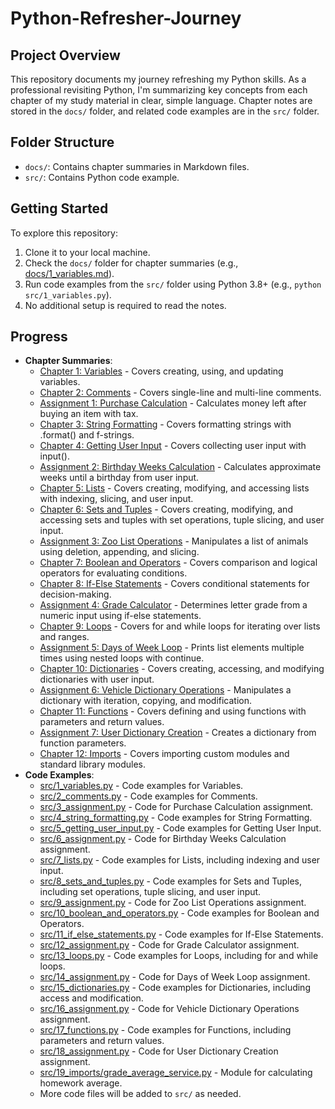 # Python-Refresher-Journey
## Project Overview
This repository documents my journey refreshing my Python skills. As a professional revisiting Python, I'm summarizing key concepts from each chapter of my study material in clear, simple language. Chapter notes are stored in the `docs/` folder, and related code examples are in the `src/` folder.

## Folder Structure
- `docs/`: Contains chapter summaries in Markdown files.
- `src/`: Contains Python code example.

## Getting Started
To explore this repository:
1. Clone it to your local machine.
2. Check the `docs/` folder for chapter summaries (e.g., [docs/1_variables.md](docs/1_variables.md)).
3. Run code examples from the `src/` folder using Python 3.8+ (e.g., `python src/1_variables.py`).
4. No additional setup is required to read the notes.

## Progress
- **Chapter Summaries**:
  - [Chapter 1: Variables](docs/1_variables.md) - Covers creating, using, and updating variables.
  - [Chapter 2: Comments](docs/2_comments.md) - Covers single-line and multi-line comments.
  - [Assignment 1: Purchase Calculation](docs/3_assignment.md) - Calculates money left after buying an item with tax.
  - [Chapter 3: String Formatting](docs/4_string_formatting.md) - Covers formatting strings with .format() and f-strings.
  - [Chapter 4: Getting User Input](docs/5_getting_user_input.md) - Covers collecting user input with input().
  - [Assignment 2: Birthday Weeks Calculation](docs/6_assignment.md) - Calculates approximate weeks until a birthday from user input.
  - [Chapter 5: Lists](docs/7_lists.md) - Covers creating, modifying, and accessing lists with indexing, slicing, and user input.
  - [Chapter 6: Sets and Tuples](docs/8_sets_and_tuples.md) - Covers creating, modifying, and accessing sets and tuples with set operations, tuple slicing, and user input.
  - [Assignment 3: Zoo List Operations](docs/9_assignment.md) - Manipulates a list of animals using deletion, appending, and slicing.
  - [Chapter 7: Boolean and Operators](docs/10_boolean_and_operators.md) - Covers comparison and logical operators for evaluating conditions.
  - [Chapter 8: If-Else Statements](docs/11_if_else_statements.md) - Covers conditional statements for decision-making.
  - [Assignment 4: Grade Calculator](docs/12_assignment.md) - Determines letter grade from a numeric input using if-else statements.
  - [Chapter 9: Loops](docs/13_loops.md) - Covers for and while loops for iterating over lists and ranges.
  - [Assignment 5: Days of Week Loop](docs/14_assignment.md) - Prints list elements multiple times using nested loops with continue.
  - [Chapter 10: Dictionaries](docs/15_dictionaries.md) - Covers creating, accessing, and modifying dictionaries with user input.
  - [Assignment 6: Vehicle Dictionary Operations](docs/16_assignment.md) - Manipulates a dictionary with iteration, copying, and modification.
  - [Chapter 11: Functions](docs/17_functions.md) - Covers defining and using functions with parameters and return values.
  - [Assignment 7: User Dictionary Creation](docs/18_assignment.md) - Creates a dictionary from function parameters.
  - [Chapter 12: Imports](docs/19_imports.md) - Covers importing custom modules and standard library modules.
- **Code Examples**:
  - [src/1_variables.py](src/1_variables.py) - Code examples for Variables.
  - [src/2_comments.py](src/2_comments.py) - Code examples for Comments.
  - [src/3_assignment.py](src/3_assignment.py) - Code for Purchase Calculation assignment.
  - [src/4_string_formatting.py](src/4_string_formatting.py) - Code examples for String Formatting.
  - [src/5_getting_user_input.py](src/5_getting_user_input.py) - Code examples for Getting User Input.
  - [src/6_assignment.py](src/6_assignment.py) - Code for Birthday Weeks Calculation assignment.
  - [src/7_lists.py](src/7_lists.py) - Code examples for Lists, including indexing and user input.
  - [src/8_sets_and_tuples.py](src/8_sets_and_tuples.py) - Code examples for Sets and Tuples, including set operations, tuple slicing, and user input.
  - [src/9_assignment.py](src/9_assignment.py) - Code for Zoo List Operations assignment.
  - [src/10_boolean_and_operators.py](src/10_boolean_and_operators.py) - Code examples for Boolean and Operators.
  - [src/11_if_else_statements.py](src/11_if_else_statements.py) - Code examples for If-Else Statements.
  - [src/12_assignment.py](src/12_assignment.py) - Code for Grade Calculator assignment.
  - [src/13_loops.py](src/13_loops.py) - Code examples for Loops, including for and while loops.
  - [src/14_assignment.py](src/14_assignment.py) - Code for Days of Week Loop assignment.
  - [src/15_dictionaries.py](src/15_dictionaries.py) - Code examples for Dictionaries, including access and modification.
  - [src/16_assignment.py](src/16_assignment.py) - Code for Vehicle Dictionary Operations assignment.
  - [src/17_functions.py](src/17_functions.py) - Code examples for Functions, including parameters and return values.
  - [src/18_assignment.py](src/18_assignment.py) - Code for User Dictionary Creation assignment.
  - [src/19_imports/grade_average_service.py](src/19_imports/grade_average_service.py) - Module for calculating homework average.
  - More code files will be added to `src/` as needed.
